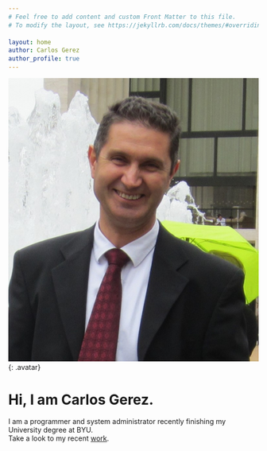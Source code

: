 ```yaml
---
# Feel free to add content and custom Front Matter to this file.
# To modify the layout, see https://jekyllrb.com/docs/themes/#overriding-theme-defaults

layout: home
author: Carlos Gerez
author_profile: true
---
```

![Carlos Gerez](/assets/images/fotoCanvas.JPG){: .avatar}
# Hi, I am Carlos Gerez. 
I am a programmer and system administrator recently finishing my University degree at BYU.  
Take a look to my recent [work](/mywork).